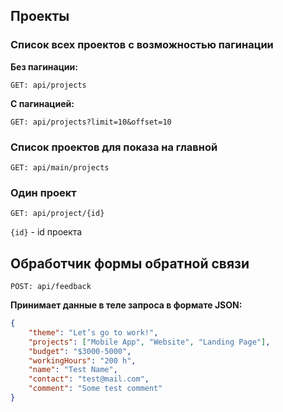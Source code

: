## Проекты

### Список всех проектов с возможностью пагинации

**Без пагинации:**

`GET: api/projects`

**С пагинацией:**

`GET: api/projects?limit=10&offset=10`

### Список проектов для показа на главной

`GET: api/main/projects`

### Один проект

`GET: api/project/{id}`

`{id}` - id проекта

## Обработчик формы обратной связи

`POST: api/feedback`

**Принимает данные в теле запроса в формате JSON:**

```json
{
    "theme": "Let’s go to work!",
    "projects": ["Mobile App", "Website", "Landing Page"],
    "budget": "$3000-5000",
    "workingHours": "200 h",
    "name": "Test Name",
    "contact": "test@mail.com",
    "comment": "Some test comment"
}
```
